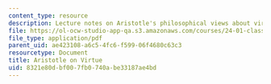 ```yaml
---
content_type: resource
description: Lecture notes on Aristotle's philosophical views about virtue.
file: https://ol-ocw-studio-app-qa.s3.amazonaws.com/courses/24-01-classics-of-western-philosophy-spring-2016/8321e80dbf007fb0740abe33187ae4bd_MIT24_01S16_SES9.pdf
file_type: application/pdf
parent_uid: ae423108-a6c5-4fc6-f599-06f4680c63c3
resourcetype: Document
title: Aristotle on Virtue
uid: 8321e80d-bf00-7fb0-740a-be33187ae4bd
---
```

